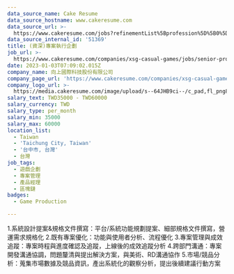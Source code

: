 ```yaml
---
data_source_name: Cake Resume
data_source_hostname: www.cakeresume.com
data_source_url: >-
  https://www.cakeresume.com/jobs?refinementList%5Bprofession%5D%5B0%5D=game-production&range%5Bsalary_range%5D%5Bmin%5D=100000
data_source_internal_id: '51369'
title: (資深)專案執行企劃
job_url: >-
  https://www.cakeresume.com/companies/xsg-casual-games/jobs/senior-project-execution-planning
date: 2023-01-03T07:09:02.015Z
company_name: 向上國際科技股份有限公司
company_page_url: 'https://www.cakeresume.com/companies/xsg-casual-games'
company_logo_url: >-
  https://media.cakeresume.com/image/upload/s--64JHB9ci--/c_pad,fl_png8,h_200,w_200/v1672301553/wb4zhsomwnlk67lpw2vc.png
salary_text: TWD35000 - TWD60000
salary_currency: TWD
salary_type: per_month
salary_min: 35000
salary_max: 60000
location_list:
  - Taiwan
  - 'Taichung City, Taiwan'
  - '台中市, 台灣'
  - 台灣
job_tags:
  - 遊戲企劃
  - 專案管理
  - 產品經理
  - 區塊鏈
badges:
  - Game Production

---
```


1.系統設計提案&規格文件撰寫：平台/系統功能規劃提案、細部規格文件撰寫，營運需求規格化 2.既有專案優化：功能與使用者分析、流程優化 3.專案管理與成效追蹤：專案時程與進度確認及追蹤，上線後的成效追蹤分析 4.跨部門溝通：專案開發溝通協調，問題釐清與提出解決方案，與美術、RD溝通協作 5.市場/競品分析：蒐集市場數據及競品資訊，產出系統化的觀察分析，提出後續建議行動方案